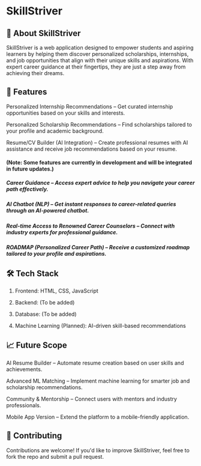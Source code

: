 # SkillStriver

## 🚀 About SkillStriver

SkillStriver is a web application designed to empower students and aspiring learners by helping them discover personalized scholarships, internships, and job opportunities that align with their unique skills and aspirations. With expert career guidance at their fingertips, they are just a step away from achieving their dreams.

## 🌟 Features

Personalized Internship Recommendations – Get curated internship opportunities based on your skills and interests.

Personalized Scholarship Recommendations – Find scholarships tailored to your profile and academic background.

Resume/CV Builder (AI Integration) – Create professional resumes with AI assistance and receive job recommendations based on your resume.

#### (Note: Some features are currently in development and will be integrated in future updates.)

##### Career Guidance – Access expert advice to help you navigate your career path effectively.

##### AI Chatbot (NLP) – Get instant responses to career-related queries through an AI-powered chatbot.

##### Real-time Access to Renowned Career Counselors – Connect with industry experts for professional guidance.

##### ROADMAP (Personalized Career Path) – Receive a customized roadmap tailored to your profile and aspirations.

## 🛠 Tech Stack

1. Frontend: HTML, CSS, JavaScript

2. Backend: (To be added)

3. Database: (To be added)

4. Machine Learning (Planned): AI-driven skill-based recommendations

## 📈 Future Scope

AI Resume Builder – Automate resume creation based on user skills and achievements.

Advanced ML Matching – Implement machine learning for smarter job and scholarship recommendations.

Community & Mentorship – Connect users with mentors and industry professionals.

Mobile App Version – Extend the platform to a mobile-friendly application.

## 🤝 Contributing

Contributions are welcome! If you'd like to improve SkillStriver, feel free to fork the repo and submit a pull request.
